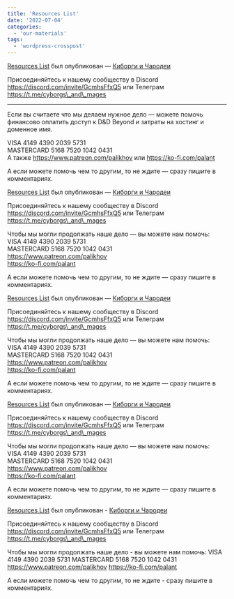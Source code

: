 ```yaml
---
title: 'Resources List'
date: '2022-07-04'
categories:
  - 'our-materials'
tags:
  - 'wordpress-crosspost'
---
```


[Resources List](https://cyborgsandmages.com/?p=9235 'Оригинал статьи.') был опубликован — [Киборги и Чародеи](https://cyborgsandmages.com)

Присоединяйтесь к нашему сообществу в Discord https://discord.com/invite/GcmhsFfxQ5 или Телеграм https://t.me/cyborgs\_and\_mages

---

Если вы считаете что мы делаем нужное дело — можете помочь финансово оплатить доступ к D&D Beyond и затраты на хостинг и доменное имя.

VISA 4149 4390 2039 5731  
MASTERCARD 5168 7520 1042 0431  
А также https://www.patreon.com/palikhov или https://ko-fi.com/palant

А если можете помочь чем то другим, то не ждите — сразу пишите в комментариях.

[Resources List](https://cyborgsandmages.com/?p=9386 'Оригинал статьи.') был опубликован — [Киборги и Чародеи](https://cyborgsandmages.com)

Присоединяйтесь к нашему сообществу в Discord https://discord.com/invite/GcmhsFfxQ5 или Телеграм https://t.me/cyborgs\_and\_mages

Чтобы мы могли продолжать наше дело — вы можете нам помочь:  
VISA 4149 4390 2039 5731  
MASTERCARD 5168 7520 1042 0431  
https://www.patreon.com/palikhov  
https://ko-fi.com/palant

А если можете помочь чем то другим, то не ждите — сразу пишите в комментариях.

[Resources List](https://cyborgsandmages.com/?p=9625 'Оригинал статьи.') был опубликован — [Киборги и Чародеи](https://cyborgsandmages.com)

Присоединяйтесь к нашему сообществу в Discord https://discord.com/invite/GcmhsFfxQ5 или Телеграм https://t.me/cyborgs\_and\_mages

Чтобы мы могли продолжать наше дело — вы можете нам помочь:  
VISA 4149 4390 2039 5731  
MASTERCARD 5168 7520 1042 0431  
https://www.patreon.com/palikhov  
https://ko-fi.com/palant

А если можете помочь чем то другим, то не ждите — сразу пишите в комментариях.

[Resources List](https://cyborgsandmages.com/?p=9887 'Оригинал статьи.') был опубликован — [Киборги и Чародеи](https://cyborgsandmages.com)

Присоединяйтесь к нашему сообществу в Discord https://discord.com/invite/GcmhsFfxQ5 или Телеграм https://t.me/cyborgs\_and\_mages

Чтобы мы могли продолжать наше дело — вы можете нам помочь:  
VISA 4149 4390 2039 5731  
MASTERCARD 5168 7520 1042 0431  
https://www.patreon.com/palikhov  
https://ko-fi.com/palant

А если можете помочь чем то другим, то не ждите — сразу пишите в комментариях.

[Resources List](https://cyborgsandmages.com/?p=10143 'Оригинал статьи.') был опубликован - [Киборги и Чародеи](https://cyborgsandmages.com)

Присоединяйтесь к нашему сообществу в Discord https://discord.com/invite/GcmhsFfxQ5 или Телеграм https://t.me/cyborgs\_and\_mages

Чтобы мы могли продолжать наше дело - вы можете нам помочь: VISA 4149 4390 2039 5731 MASTERCARD 5168 7520 1042 0431 https://www.patreon.com/palikhov https://ko-fi.com/palant

А если можете помочь чем то другим, то не ждите - сразу пишите в комментариях.
